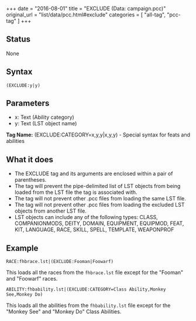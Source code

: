 +++
date = "2016-08-01"
title = "EXCLUDE (Data: campaign.pcc)"
original_url = "list/data/pcc.html#exclude"
categories = [ "all-tag", "pcc-tag" ]
+++

## Status

None

## Syntax

`(EXCLUDE:y|y)`

## Parameters

-   x: Text (Ability category)
-   y: Text (LST object name)



**Tag Name:** (EXCLUDE:CATEGORY=x,y,y|x,y,y) - Special syntax for feats
and abilities

What it does
------------

-   The EXCLUDE tag and its arguments are enclosed within a pair
    of parentheses.
-   The tag will prevent the pipe-delimited list of LST objects from
    being loaded from the LST file the tag is associated with.
-   The tag will not prevent other .pcc files from loading the same
    LST file.
-   The tag will not prevent other .pcc files from loading the excluded
    LST objects from another LST file.
-   LST objects can include any of the following types: CLASS,
    COMPANIONMODS, DEITY, DOMAIN, EQUIPMENT, EQUIPMOD, FEAT, KIT,
    LANGUAGE, RACE, SKILL, SPELL, TEMPLATE, WEAPONPROF

Example
-------

`RACE:fhbrace.lst|(EXCLUDE:Fooman|Foowarf)`

This loads all the races from the `fhbrace.lst` file except for the
"Fooman" and "Foowarf" races.

`ABILITY:fhbability.lst|(EXCLUDE:CATEGORY=Class Ability,Monkey See,Monkey Do)`

This loads all the abilities from the `fhbability.lst` file except for
the "Monkey See" and "Monkey Do" Class Abilities.

